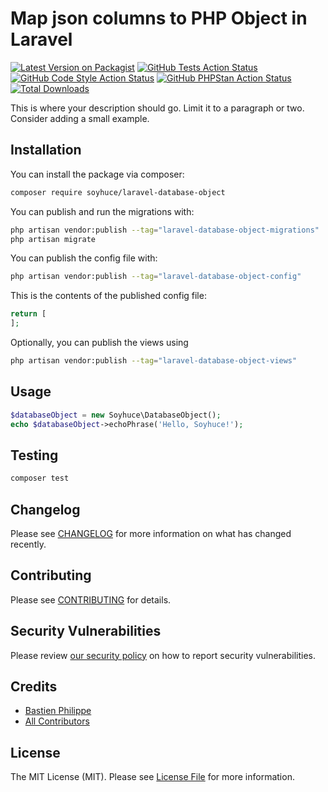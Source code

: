 # Map json columns to PHP Object in Laravel

[![Latest Version on Packagist](https://img.shields.io/packagist/v/soyhuce/laravel-database-object.svg?style=flat-square)](https://packagist.org/packages/soyhuce/laravel-database-object)
[![GitHub Tests Action Status](https://img.shields.io/github/actions/workflow/status/soyhuce/laravel-database-object/run-tests.yml?branch=main&label=tests&style=flat-square)](https://github.com/soyhuce/laravel-database-object/actions?query=workflow%3Arun-tests+branch%3Amain)
[![GitHub Code Style Action Status](https://img.shields.io/github/actions/workflow/status/soyhuce/laravel-database-object/fix-php-code-style-issues.yml?branch=main&label=code%20style&style=flat-square)](https://github.com/soyhuce/laravel-database-object/actions?query=workflow%3A"Fix+PHP+code+style+issues"+branch%3Amain)
[![GitHub PHPStan Action Status](https://img.shields.io/github/actions/workflow/status/soyhuce/laravel-database-object/phpstan.yml?branch=main&label=phpstan)](https://github.com/soyhuce/laravel-database-object/actions?query=workflow%3APHPStan+branch%3Amain)
[![Total Downloads](https://img.shields.io/packagist/dt/soyhuce/laravel-database-object.svg?style=flat-square)](https://packagist.org/packages/soyhuce/laravel-database-object)

This is where your description should go. Limit it to a paragraph or two. Consider adding a small example.

## Installation

You can install the package via composer:

```bash
composer require soyhuce/laravel-database-object
```

You can publish and run the migrations with:

```bash
php artisan vendor:publish --tag="laravel-database-object-migrations"
php artisan migrate
```

You can publish the config file with:

```bash
php artisan vendor:publish --tag="laravel-database-object-config"
```

This is the contents of the published config file:

```php
return [
];
```

Optionally, you can publish the views using

```bash
php artisan vendor:publish --tag="laravel-database-object-views"
```

## Usage

```php
$databaseObject = new Soyhuce\DatabaseObject();
echo $databaseObject->echoPhrase('Hello, Soyhuce!');
```

## Testing

```bash
composer test
```

## Changelog

Please see [CHANGELOG](CHANGELOG.md) for more information on what has changed recently.

## Contributing

Please see [CONTRIBUTING](.github/CONTRIBUTING.md) for details.

## Security Vulnerabilities

Please review [our security policy](../../security/policy) on how to report security vulnerabilities.

## Credits

- [Bastien Philippe](https://github.com/bastien-phi)
- [All Contributors](../../contributors)

## License

The MIT License (MIT). Please see [License File](LICENSE.md) for more information.
